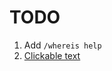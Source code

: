 # TODO

1. Add `/whereis help`
2. [Clickable text](https://www.reddit.com/r/fabricmc/comments/rk1oof/how_can_i_send_a_clickable_message_with_a_command/)
